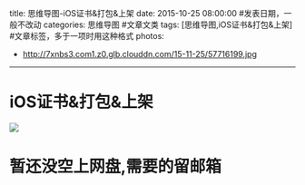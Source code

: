 title: 思维导图-iOS证书&打包&上架
date: 2015-10-25 08:00:00 #发表日期，一般不改动
categories: 思维导图 #文章文类
tags: [思维导图,iOS证书&打包&上架] #文章标签，多于一项时用这种格式
photos:
- http://7xnbs3.com1.z0.glb.clouddn.com/15-11-25/57716199.jpg


---
# iOS证书&打包&上架
![](http://7xnbs3.com1.z0.glb.clouddn.com/15-11-25/57716199.jpg)


# 暂还没空上网盘,需要的留邮箱
<!-- more -->
